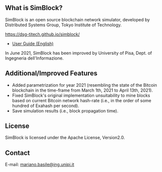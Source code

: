 ## What is SimBlock?

SimBlock is an open source blockchain network simulator, developed by Distributed Systems Group, Tokyo Institute of Technology.

https://dsg-titech.github.io/simblock/

- [User Guide (English)](https://github.com/Unipisa/SimBlock/blob/main/docs/en/usage.md)


In June 2021, SimBlock has been improved by University of Pisa, Dept. of Ingegneria dell'Informazione.

## Additional/Improved Features
- Added parametrization for year 2021 (resembling the state of the Bitcoin blockchain in the time-frame from March 1th, 2021 to April 13th, 2021).
- Fixed SimBlock's original implementation unsuitability to mine blocks based on current Bitcoin network hash-rate (i.e., in the order of some hundred of Exahash per second).
- Save simulation results (i.e., block propagation time).

## License

SimBlock is licensed under the Apache License, Version2.0.

## Contact

E-mail: mariano.basile@ing.unipi.it
